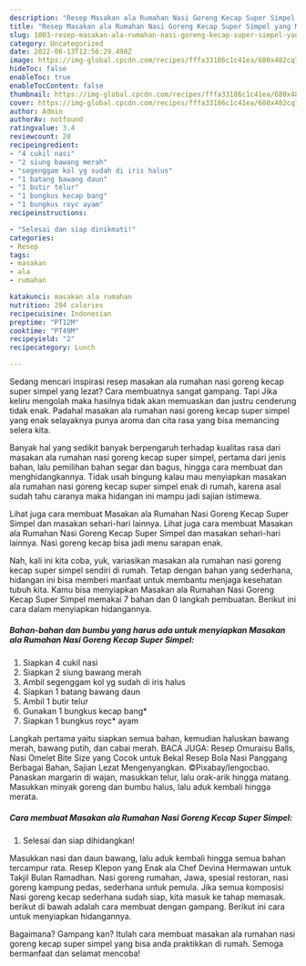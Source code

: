 ```yaml
---
description: "Resep Masakan ala Rumahan Nasi Goreng Kecap Super Simpel yang Menggugah Selera, Buat Buka Puasa Bisa Manjain Lidah"
title: "Resep Masakan ala Rumahan Nasi Goreng Kecap Super Simpel yang Menggugah Selera, Buat Buka Puasa Bisa Manjain Lidah"
slug: 1003-resep-masakan-ala-rumahan-nasi-goreng-kecap-super-simpel-yang-menggugah-selera-buat-buka-puasa-bisa-manjain-lidah
category: Uncategorized
date: 2022-06-13T12:56:29.498Z
image: https://img-global.cpcdn.com/recipes/fffa33186c1c41ea/680x482cq70/masakan-ala-rumahan-nasi-goreng-kecap-super-simpel-foto-resep-utama.jpg
hideToc: false
enableToc: true
enableTocContent: false
thumbnail: https://img-global.cpcdn.com/recipes/fffa33186c1c41ea/680x482cq70/masakan-ala-rumahan-nasi-goreng-kecap-super-simpel-foto-resep-utama.jpg
cover: https://img-global.cpcdn.com/recipes/fffa33186c1c41ea/680x482cq70/masakan-ala-rumahan-nasi-goreng-kecap-super-simpel-foto-resep-utama.jpg
author: Admin
authorAv: notfound
ratingvalue: 3.4
reviewcount: 20
recipeingredient:
- "4 cukil nasi"
- "2 siung bawang merah"
- "segenggam kol yg sudah di iris halus"
- "1 batang bawang daun"
- "1 butir telur"
- "1 bungkus kecap bang"
- "1 bungkus royc ayam"
recipeinstructions:

- "Selesai dan siap dinikmati!"
categories:
- Resep
tags:
- masakan
- ala
- rumahan

katakunci: masakan ala rumahan 
nutrition: 294 calories
recipecuisine: Indonesian
preptime: "PT12M"
cooktime: "PT49M"
recipeyield: "2"
recipecategory: Lunch

---
```



Sedang mencari inspirasi resep masakan ala rumahan nasi goreng kecap super simpel yang lezat? Cara membuatnya sangat gampang. Tapi Jika keliru mengolah maka hasilnya tidak akan memuaskan dan justru cenderung tidak enak. Padahal masakan ala rumahan nasi goreng kecap super simpel yang enak selayaknya punya aroma dan cita rasa yang bisa memancing selera kita.


Banyak hal yang sedikit banyak berpengaruh terhadap kualitas rasa dari masakan ala rumahan nasi goreng kecap super simpel, pertama dari jenis bahan, lalu pemilihan bahan segar dan bagus, hingga cara membuat dan menghidangkannya. Tidak usah bingung kalau mau menyiapkan masakan ala rumahan nasi goreng kecap super simpel enak di rumah, karena asal sudah tahu caranya maka hidangan ini mampu jadi sajian istimewa.

Lihat juga cara membuat Masakan ala Rumahan Nasi Goreng Kecap Super Simpel dan masakan sehari-hari lainnya. Lihat juga cara membuat Masakan ala Rumahan Nasi Goreng Kecap Super Simpel dan masakan sehari-hari lainnya. Nasi goreng kecap bisa jadi menu sarapan enak.


Nah, kali ini kita coba, yuk, variasikan masakan ala rumahan nasi goreng kecap super simpel sendiri di rumah. Tetap dengan bahan yang sederhana, hidangan ini bisa memberi manfaat untuk membantu menjaga kesehatan tubuh kita. Kamu bisa menyiapkan Masakan ala Rumahan Nasi Goreng Kecap Super Simpel memakai 7 bahan dan 0 langkah pembuatan. Berikut ini cara dalam menyiapkan hidangannya.

<!--inarticleads1-->

##### Bahan-bahan dan bumbu yang harus ada untuk menyiapkan Masakan ala Rumahan Nasi Goreng Kecap Super Simpel:

1. Siapkan 4 cukil nasi
1. Siapkan 2 siung bawang merah
1. Ambil segenggam kol yg sudah di iris halus
1. Siapkan 1 batang bawang daun
1. Ambil 1 butir telur
1. Gunakan 1 bungkus kecap bang*
1. Siapkan 1 bungkus royc* ayam


Langkah pertama yaitu siapkan semua bahan, kemudian haluskan bawang merah, bawang putih, dan cabai merah. BACA JUGA: Resep Omuraisu Balls, Nasi Omelet Bite Size yang Cocok untuk Bekal Resep Bola Nasi Panggang Berbagai Bahan, Sajian Lezat Mengenyangkan. ©Pixabay/lengocbao. Panaskan margarin di wajan, masukkan telur, lalu orak-arik hingga matang. Masukkan minyak goreng dan bumbu halus, lalu aduk kembali hingga merata. 

<!--inarticleads2-->

##### Cara membuat Masakan ala Rumahan Nasi Goreng Kecap Super Simpel:


1. Selesai dan siap dihidangkan!

Masukkan nasi dan daun bawang, lalu aduk kembali hingga semua bahan tercampur rata. Resep Klepon yang Enak ala Chef Devina Hermawan untuk Takjil Bulan Ramadhan. Nasi goreng rumahan, Jawa, spesial restoran, nasi goreng kampung pedas, sederhana untuk pemula. Jika semua komposisi Nasi goreng kecap sederhana sudah siap, kita masuk ke tahap memasak. berikut di bawah adalah cara membuat dengan gampang. Berikut ini cara untuk menyiapkan hidangannya. 

Bagaimana? Gampang kan? Itulah cara membuat masakan ala rumahan nasi goreng kecap super simpel yang bisa anda praktikkan di rumah. Semoga bermanfaat dan selamat mencoba!
